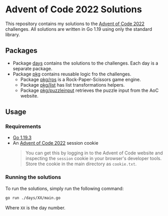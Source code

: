 # Advent of Code 2022 Solutions

This repository contains my solutions to the [Advent of Code 2022](https://adventofcode.com/2022) challenges.
All solutions are written in Go 1.19 using only the standard library.

## Packages

- Package [days](./days) contains the solutions to the challenges. Each day is a separate package.
- Package [pkg](./pkg) contains reusable logic fro the challenges.
  - Package [pkg/rps](./pkg/rps) is a Rock-Paper-Scissors game engine.
  - Package [pkg/list](pkg/datastructs/list) has list transformations helpers.
  - Package [pkg/puzzleinput](./pkg/aoc) retrieves the puzzle input from the AoC website.

## Usage

### Requirements

- [Go 1.19.3](https://golang.org/dl/)
- An [Advent of Code 2022](https://adventofcode.com/2022) session cookie  
  > You can get this by logging in to the Advent of Code website and inspecting the `session` cookie in your browser's developer tools. Store the cookie in the main directory as `cookie.txt`.

### Running the solutions

To run the solutions, simply run the following command:

```bash
go run ./days/XX/main.go
```

Where `XX` is the day number.
